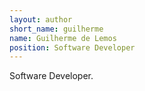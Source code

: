 ```yaml
---
layout: author
short_name: guilherme
name: Guilherme de Lemos
position: Software Developer
---
```

Software Developer.